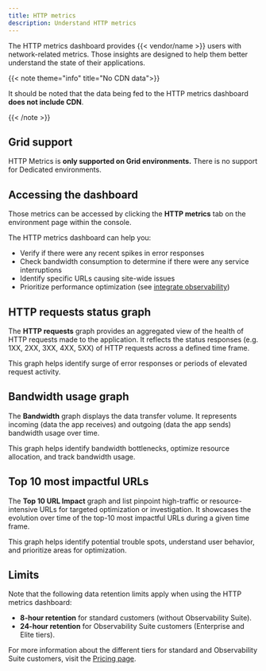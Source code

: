 ```yaml
---
title: HTTP metrics
description: Understand HTTP metrics
---
```


The HTTP metrics dashboard provides {{< vendor/name >}} users with network-related metrics.
Those insights are designed to help them better understand the state of their
applications. 

{{< note theme="info" title="No CDN data">}}

It should be noted that the data being fed to the HTTP metrics dashboard **does not include CDN**.

{{< /note >}}

## Grid support

HTTP Metrics is **only supported on Grid environments.** There is no support for Dedicated environments.

## Accessing the dashboard

Those metrics can be accessed by clicking the **HTTP metrics** tab on the environment page within the console.

The HTTP metrics dashboard can help you:

- Verify if there were any recent spikes in error responses
- Check bandwidth consumption to determine if there were any service interruptions
- Identify specific URLs causing site-wide issues
- Prioritize performance optimization (see [integrate observability](/increase-observability/integrate-observability.md))

## HTTP requests status graph

The **HTTP requests** graph provides an aggregated view of the health of HTTP
requests made to the application. It reflects the status responses
(e.g. 1XX, 2XX, 3XX, 4XX, 5XX) of HTTP requests across a defined time frame.

This graph helps identify surge of error responses or periods of elevated
request activity.

## Bandwidth usage graph

The **Bandwidth** graph displays the data transfer volume. It represents
incoming (data the app receives) and outgoing (data the app sends) bandwidth
usage over time.

This graph helps identify bandwidth bottlenecks, optimize resource allocation,
and track bandwidth usage.


## Top 10 most impactful URLs

The **Top 10 URL Impact** graph and list pinpoint high-traffic or resource-intensive
URLs for targeted optimization or investigation. It showcases the evolution over
time of the top-10 most impactful URLs during a given time frame.

This graph helps identify potential trouble spots, understand user behavior, and
prioritize areas for optimization.

## Limits
Note that the following data retention limits apply when using the HTTP metrics dashboard:

- **8-hour retention** for standard customers (without Observability Suite).
- **24-hour retention** for Observability Suite customers (Enterprise and Elite tiers).

For more information about the different tiers for standard and Observability Suite customers, visit the [Pricing page](https://platform.sh/pricing/). 